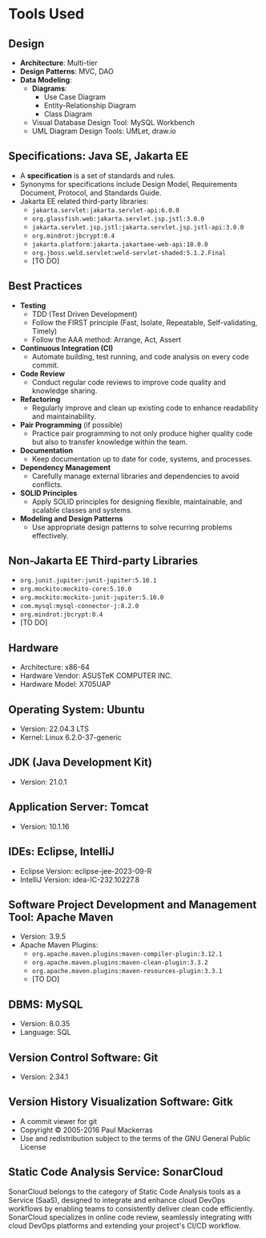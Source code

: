 # Tools Used

## Design
- **Architecture**: Multi-tier
- **Design Patterns**: MVC, DAO
- **Data Modeling**:
    - **Diagrams**:
        - Use Case Diagram
        - Entity-Relationship Diagram
        - Class Diagram
    - Visual Database Design Tool: MySQL Workbench
    - UML Diagram Design Tools: UMLet, draw.io

## Specifications: Java SE, Jakarta EE
- A **specification** is a set of standards and rules.
- Synonyms for specifications include Design Model, Requirements Document,
  Protocol, and Standards Guide.
- Jakarta EE related third-party libraries:
    - `jakarta.servlet:jakarta.servlet-api:6.0.0`
    - `org.glassfish.web:jakarta.servlet.jsp.jstl:3.0.0`
    - `jakarta.servlet.jsp.jstl:jakarta.servlet.jsp.jstl-api:3.0.0`
    - `org.mindrot:jbcrypt:0.4`
    - `jakarta.platform:jakarta.jakartaee-web-api:10.0.0`
    - `org.jboss.weld.servlet:weld-servlet-shaded:5.1.2.Final`
    - [TO DO]

## Best Practices
- **Testing**
    - TDD (Test Driven Development)
    - Follow the FIRST principle (Fast, Isolate, Repeatable, Self-validating, Timely)
    - Follow the AAA method: Arrange, Act, Assert
- **Continuous Integration (CI)**
    - Automate building, test running, and code analysis on every code commit.
- **Code Review**
    - Conduct regular code reviews to improve code quality and knowledge sharing.
- **Refactoring**
    - Regularly improve and clean up existing code to enhance readability and
      maintainability.
- **Pair Programming** (if possible)
    - Practice pair programming to not only produce higher quality code but also
      to transfer knowledge within the team.
- **Documentation**
    - Keep documentation up to date for code, systems, and processes.
- **Dependency Management**
    - Carefully manage external libraries and dependencies to avoid conflicts.
- **SOLID Principles**
    - Apply SOLID principles for designing flexible, maintainable, and scalable classes and systems.
- **Modeling and Design Patterns**
    - Use appropriate design patterns to solve recurring problems effectively.

## Non-Jakarta EE Third-party Libraries
- `org.junit.jupiter:junit-jupiter:5.10.1`
- `org.mockito:mockito-core:5.10.0`
- `org.mockito:mockito-junit-jupiter:5.10.0`
- `com.mysql:mysql-connector-j:8.2.0`
- `org.mindrot:jbcrypt:0.4`
- [TO DO]

## Hardware
- Architecture: x86-64
- Hardware Vendor: ASUSTeK COMPUTER INC.
- Hardware Model: X705UAP

## Operating System: Ubuntu
- Version: 22.04.3 LTS
- Kernel: Linux 6.2.0-37-generic

## JDK (Java Development Kit)
- Version: 21.0.1

## Application Server: Tomcat
- Version: 10.1.16

## IDEs: Eclipse, IntelliJ
- Eclipse Version: eclipse-jee-2023-09-R
- IntelliJ Version: idea-IC-232.10227.8

## Software Project Development and Management Tool: Apache Maven
- Version: 3.9.5
- Apache Maven Plugins:
    - `org.apache.maven.plugins:maven-compiler-plugin:3.12.1`
    - `org.apache.maven.plugins:maven-clean-plugin:3.3.2`
    - `org.apache.maven.plugins:maven-resources-plugin:3.3.1`
    - [TO DO]

## DBMS: MySQL
- Version: 8.0.35
- Language: SQL

## Version Control Software: Git
- Version: 2.34.1

## Version History Visualization Software: Gitk
- A commit viewer for git
- Copyright © 2005-2016 Paul Mackerras
- Use and redistribution subject to the terms of the GNU General Public License

## Static Code Analysis Service: SonarCloud
SonarCloud belongs to the category of Static Code Analysis tools as a Service (SaaS), designed to integrate and enhance cloud DevOps workflows by enabling teams to consistently deliver clean code efficiently. SonarCloud specializes in online code review, seamlessly integrating with cloud DevOps platforms and extending your project's CI/CD workflow.
